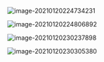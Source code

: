 ![image-20210120224734231](http://picture.nj-jay.com/image-20210120224734231.png)

![image-20210120224806892](http://picture.nj-jay.com/image-20210120224806892.png)

![image-20210120230237898](http://picture.nj-jay.com/image-20210120230237898.png)

![image-20210120230305380](http://picture.nj-jay.com/image-20210120230305380.png)
